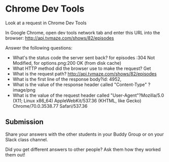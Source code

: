 # Chrome Dev Tools

Look at a request in Chrome Dev Tools

In Google Chrome, open dev tools network tab and enter this URL into the browser: http://api.tvmaze.com/shows/82/episodes

Answer the following questions:

- What's the status code the server sent back? for episodes :304 Not Modified, for options.png:200 OK (from disk cache)
- What HTTP method did the browser use to make the request? Get
- What is the request path? http://api.tvmaze.com/shows/82/episodes
- What is the first line of the response body?id: 4952,
- What is the value of the response header called "Content-Type" ?image/png
- What is the value of the request header called "User-Agent"?Mozilla/5.0 (X11; Linux x86_64) AppleWebKit/537.36 (KHTML, like Gecko) Chrome/70.0.3538.77 Safari/537.36

## Submission

Share your answers with the other students in your Buddy Group or on your Slack class channel.

Did you get different answers to other people? Ask them how they worked them out!
